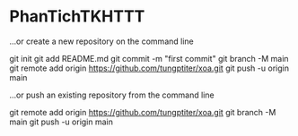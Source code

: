 # PhanTichTKHTTT

…or create a new repository on the command line

git init
git add README.md
git commit -m "first commit"
git branch -M main
git remote add origin https://github.com/tungptiter/xoa.git
git push -u origin main

…or push an existing repository from the command line

git remote add origin https://github.com/tungptiter/xoa.git
git branch -M main
git push -u origin main